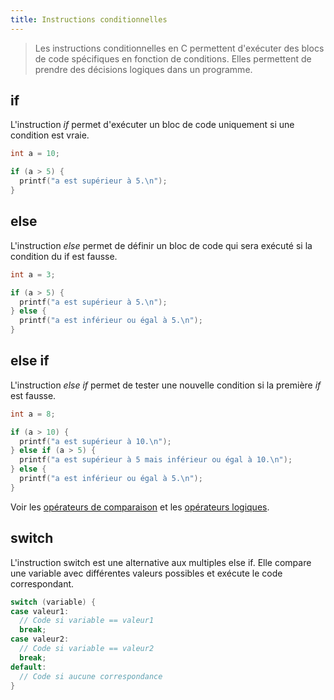 ```yaml
---
title: Instructions conditionnelles
---
```


> Les instructions conditionnelles en C permettent d'exécuter des blocs de code spécifiques en fonction de conditions. Elles permettent de prendre des décisions logiques dans un programme.

## if

L'instruction _if_ permet d'exécuter un bloc de code uniquement si une condition est vraie.

```c
int a = 10;

if (a > 5) {
  printf("a est supérieur à 5.\n");
}
```

## else

L'instruction _else_ permet de définir un bloc de code qui sera exécuté si la condition du if est fausse.

```c
int a = 3;

if (a > 5) {
  printf("a est supérieur à 5.\n");
} else {
  printf("a est inférieur ou égal à 5.\n");
}
```

## else if

L'instruction _else if_ permet de tester une nouvelle condition si la première _if_ est fausse.

```c
int a = 8;

if (a > 10) {
  printf("a est supérieur à 10.\n");
} else if (a > 5) {
  printf("a est supérieur à 5 mais inférieur ou égal à 10.\n");
} else {
  printf("a est inférieur ou égal à 5.\n");
}

```

Voir les [opérateurs de comparaison](../operateurs/comparaison) et les [opérateurs logiques](../operateurs/logique).

## switch 

L'instruction switch est une alternative aux multiples else if. Elle compare une variable avec différentes valeurs possibles et exécute le code correspondant.

```c
switch (variable) {
case valeur1:
  // Code si variable == valeur1
  break;
case valeur2:
  // Code si variable == valeur2
  break;
default:
  // Code si aucune correspondance
}
```
